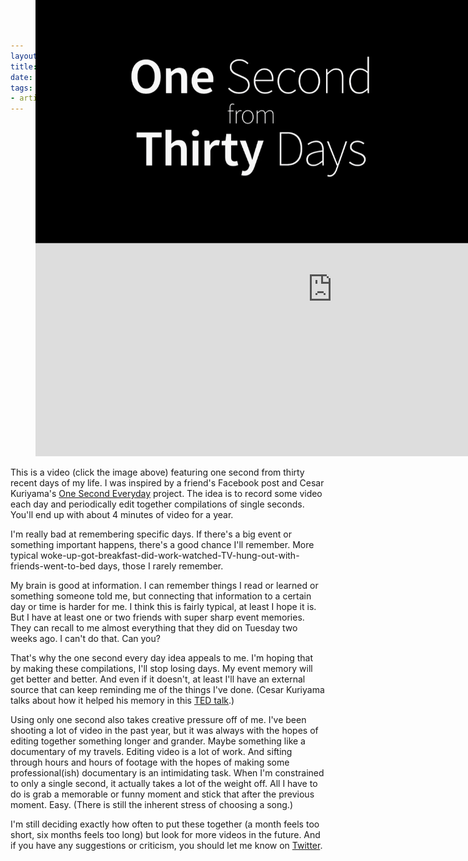 ```yaml
---
layout: post-no-title
title: One Second From Thirty Days
date: 2013-03-04
tags:
- article
---
```

<div class="margin-b">
	<figure class="img-wide big-box-shadow">
		<iframe width="950" height="534" src="http://www.youtube.com/embed/SnLXKCZZXBY?vq=hd720" frameborder="0" allowfullscreen></iframe>
		<a href="#" class="js-btn" style="position:absolute;top:0;"><img class="js-video-mask" src="/assets/2013-03-04-one-second-thirty-days.jpg"></a>
	</figure>
</div>

This is a video (click the image above) featuring one second from thirty recent days of my life. I was inspired by a friend's Facebook post and Cesar Kuriyama's [One Second Everyday](http://1secondeveryday.com/) project. The idea is to record some video each day and periodically edit together compilations of single seconds. You'll end up with about 4 minutes of video for a year.

I'm really bad at remembering specific days. If there's a big event or something important happens, there's a good chance I'll remember. More typical woke-up-got-breakfast-did-work-watched-TV-hung-out-with-friends-went-to-bed days, those I rarely remember.

My brain is good at information. I can remember things I read or learned or something someone told me, but connecting that information to a certain day or time is harder for me. I think this is fairly typical, at least I hope it is. But I have at least one or two friends with super sharp event memories. They can recall to me almost everything that they did on Tuesday two weeks ago. I can't do that. Can you?

That's why the one second every day idea appeals to me. I'm hoping that by making these compilations, I'll stop losing days. My event memory will get better and better. And even if it doesn't, at least I'll have an external source that can keep reminding me of the things I've done. (Cesar Kuriyama talks about how it helped his memory in this [TED talk](http://www.ted.com/talks/cesar_kuriyama_one_second_every_day.html).)

Using only one second also takes creative pressure off of me. I've been shooting a lot of video in the past year, but it was always with the hopes of editing together something longer and grander. Maybe something like a documentary of my travels. Editing video is a lot of work. And sifting through hours and hours of footage with the hopes of making some professional(ish) documentary is an intimidating task. When I'm constrained to only a single second, it actually takes a lot of the weight off. All I have to do is grab a memorable or funny moment and stick that after the previous moment. Easy. (There is still the inherent stress of choosing a song.)

I'm still deciding exactly how often to put these together (a month feels too short, six months feels too long) but look for more videos in the future. And if you have any suggestions or criticism, you should let me know on [Twitter](https://twitter.com/willmoyer).


<script src="//ajax.googleapis.com/ajax/libs/jquery/1.9.1/jquery.min.js"></script>
<script src="/assets/js/jquery.fitvids.min.js"></script>
<script type="text/javascript">
 $(document).ready(function() {
 	$(".container").fitVids();
  $('.js-btn').click(function(){
     $('.js-video-mask').hide();
   });
 });
</script>
